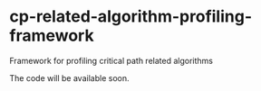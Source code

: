 # cp-related-algorithm-profiling-framework
Framework for profiling critical path related algorithms

The code will be available soon.
